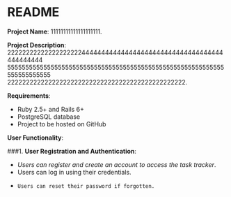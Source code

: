 # README
**Project Name**: 11111111111111111111.

**Project Description**: 22222222222222222222444444444444444444444444444444444444444444444 555555555555555555555555555555555555555555555555555555555555555555555555 222222222222222222222222222222222222222222222222.

**Requirements**:

- Ruby 2.5+ and Rails 6+
- PostgreSQL database
- Project to be hosted on GitHub

**User Functionality**:

###1. **User Registration and Authentication**:
   + *Users can register and create an account to access the task tracker*.
   + Users can log in using their credentials.
   - ```Users can reset their password if forgotten.```
